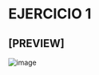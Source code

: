 # EJERCICIO 1 
## [PREVIEW]
![image](https://github.com/LilyLiceaga/Ejercicio1TSP/assets/90327819/3f55e1cc-b726-425d-aef0-67e1c733d890)

